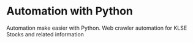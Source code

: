 # Automation with Python
Automation make easier with Python.
Web crawler automation for KLSE Stocks and related information


